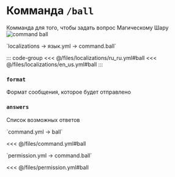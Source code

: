 # Комманда `/ball`

Комманда для того, чтобы задать вопрос Магическому Шару
![command ball](/commandball.png)

[//]: # (localization)
<!--@include: @/parts/words.md#localization--> 
<!--@include: @/parts/words.md#path--> `localizations → язык.yml → command.ball`

<!--@include: @/parts/words.md#default--> 

::: code-group
<<< @/files/localizations/ru_ru.yml#ball
<<< @/files/localizations/en_us.yml#ball
:::

### `format`

Формат сообщения, которое будет отправлено

### `answers`

Список возможных ответов

[//]: # (command.yml)
<!--@include: @/parts/words.md#setting-->
<!--@include: @/parts/words.md#path--> `command.yml → ball`
<!--@include: @/parts/words.md#default-->
<<< @/files/command.yml#ball

<!--@include: @/parts/enable.md-->
<!--@include: @/parts/range.md-->
<!--@include: @/parts/aliases.md-->
<!--@include: @/parts/destination.md-->
<!--@include: @/parts/cooldown.md-->
<!--@include: @/parts/sound.md-->

[//]: # (permission.yml)
<!--@include: @/parts/words.md#permission-->
<!--@include: @/parts/words.md#path--> `permission.yml → command.ball`
<!--@include: @/parts/words.md#default-->
<<< @/files/permission.yml#ball

<!--@include: @/parts/permission/permissionTier3.md-->
<!--@include: @/parts/permission/cooldown.md-->
<!--@include: @/parts/permission/sound.md-->